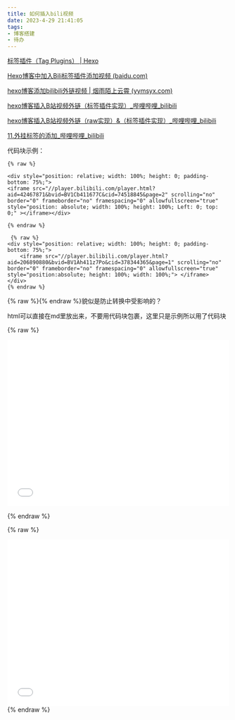 ```yaml
---
title: 如何插入bili视频
date: 2023-4-29 21:41:05
tags: 
- 博客搭建
- 待办
---
```


[标签插件（Tag Plugins） | Hexo](https://hexo.io/zh-cn/docs/tag-plugins)



[Hexo博客中加入Bili标签插件添加视频 (baidu.com)](https://baijiahao.baidu.com/s?id=1624368667577594763&wfr=spider&for=pc)

[hexo博客添加bilibili外链视频 | 烟雨陌上云霄 (yymsyx.com)](https://yymsyx.com/Ming/b183ff03/)

[hexo博客插入B站视频外链（标签插件实现）_哔哩哔哩_bilibili](https://www.bilibili.com/video/BV1Cb411677C?p=2&vd_source=f141f5927a7a467023f63b2fbdf6420c)

[hexo博客插入B站视频外链（raw实现）&（标签插件实现）_哔哩哔哩_bilibili](https://www.bilibili.com/video/av42467871/?vd_source=f141f5927a7a467023f63b2fbdf6420c)

[11.外挂标签的添加_哔哩哔哩_bilibili](https://www.bilibili.com/video/BV1pt4y1n7kX/?from=search&seid=7707160123730220135&spm_id_from=333.337.0.0&vd_source=f141f5927a7a467023f63b2fbdf6420c)

代码块示例：

```
{% raw %}

<div style="position: relative; width: 100%; height: 0; padding-bottom: 75%;">
<iframe src="//player.bilibili.com/player.html?aid=42467871&bvid=BV1Cb411677C&cid=74518845&page=2" scrolling="no" border="0" frameborder="no" framespacing="0" allowfullscreen="true" style="position: absolute; width: 100%; height: 100%; Left: 0; top: 0;" ></iframe></div>

{% endraw %}
```

```
 {% raw %}
<div style="position: relative; width: 100%; height: 0; padding-bottom: 75%;">
    <iframe src="//player.bilibili.com/player.html?aid=206890880&bvid=BV1Ah411z7Po&cid=378344365&page=1" scrolling="no" border="0" frameborder="no" framespacing="0" allowfullscreen="true" style="position:absolute; height: 100%; width: 100%;"> </iframe>
</div>
{% endraw %}
```

{% raw %}{% endraw %}貌似是防止转换中受影响的？

html可以直接在md里放出来，不要用代码块包裹，这里只是示例所以用了代码块

{% raw %}

<div style="position: relative; width: 100%; height: 0; padding-bottom: 75%;">
<iframe src="//player.bilibili.com/player.html?aid=42467871&bvid=BV1Cb411677C&cid=74518845&page=2" scrolling="no" border="0" frameborder="no" framespacing="0" allowfullscreen="true" style="position: absolute; width: 100%; height: 100%; Left: 0; top: 0;" ></iframe></div>

{% endraw %}

 {% raw %}
<div style="position: relative; width: 100%; height: 0; padding-bottom: 75%;">
    <iframe src="//player.bilibili.com/player.html?aid=206890880&bvid=BV1Ah411z7Po&cid=378344365&page=1" scrolling="no" border="0" frameborder="no" framespacing="0" allowfullscreen="true" style="position:absolute; height: 100%; width: 100%;"> </iframe>
</div>
{% endraw %}
